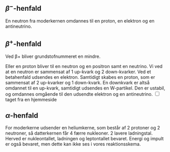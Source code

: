 ## $\beta^-$-henfald

En neutron fra moderkernen omdannes til en proton, en elektron og en antineutrino. 

## $\beta^+$-henfald

Ved β+ bliver grundstofnummeret en mindre. 

<label class="ob-comment" title="" style=""> Eller en proton bliver til en neutron og en positron samt en neutrino.
Vi ved at en neutron er sammensat af 1 up-kvark og 2 down-kvarker. Ved et betahenfald udsendes en elektron.
Samtidigt skabes en proton, som er sammensat af 2 up-kvarker og 1 down-kvark. En downkvark er altså omdannet til en up-kvark, samtidigt udsendes en W-partikel. Den er ustabil, og omdannes omgående til den udsendte elektron og en antineutrino. <input type="checkbox"> <span style=""> taget fra en hjemmeside </span></label>

## $\alpha$-henfald
	
For moderkerne udsender en heliumkerne, som består af 2 protoner og 2 neutroner, så datterkernen får 4 færre nukleoner. 2 lavere ladningstal. Herved er nukleontallet, ladningen og leptontallet bevaret. Energi og impult er også bevaret, men dette kan ikke ses i vores reaktionsskema.


